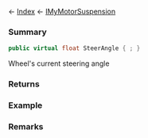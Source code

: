 ← [Index](Api-Index) ← [IMyMotorSuspension](Sandbox.ModAPI.Ingame.IMyMotorSuspension)

### Summary

```csharp
public virtual float SteerAngle { ; }
```

Wheel's current steering angle

### Returns

### Example

### Remarks

